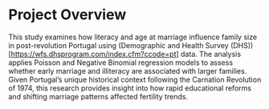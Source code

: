 # Project Overview

This study examines how literacy and age at marriage influence family size in post-revolution Portugal using (Demographic and Health Survey (DHS))[https://wfs.dhsprogram.com/index.cfm?ccode=pt] data. The analysis applies Poisson and Negative Binomial regression models to assess whether early marriage and illiteracy are associated with larger families. Given Portugal’s unique historical context following the Carnation Revolution of 1974, this research provides insight into how rapid educational reforms and shifting marriage patterns affected fertility trends.
